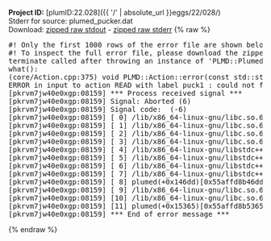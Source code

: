 **Project ID:** [plumID:22.028]({{ '/' | absolute_url }}eggs/22/028/)  
Stderr for source:  plumed_pucker.dat   
Download: [zipped raw stdout](plumed_pucker.dat.plumed.stdout.txt.zip) - [zipped raw stderr](plumed_pucker.dat.plumed.stderr.txt.zip) 
{% raw %}
<pre>
#! Only the first 1000 rows of the error file are shown below
#! To inspect the full error file, please download the zipped raw stderr file above
terminate called after throwing an instance of 'PLMD::Plumed::ExceptionError'
what():
(core/Action.cpp:375) void PLMD::Action::error(const std::string&) const
ERROR in input to action READ with label puck1 : could not find file named COLVAR_theta.0
[pkrvm7jw40e0xgp:08159] *** Process received signal ***
[pkrvm7jw40e0xgp:08159] Signal: Aborted (6)
[pkrvm7jw40e0xgp:08159] Signal code:  (-6)
[pkrvm7jw40e0xgp:08159] [ 0] /lib/x86_64-linux-gnu/libc.so.6(+0x45330)[0x7f11a2645330]
[pkrvm7jw40e0xgp:08159] [ 1] /lib/x86_64-linux-gnu/libc.so.6(pthread_kill+0x11c)[0x7f11a269eb2c]
[pkrvm7jw40e0xgp:08159] [ 2] /lib/x86_64-linux-gnu/libc.so.6(gsignal+0x1e)[0x7f11a264527e]
[pkrvm7jw40e0xgp:08159] [ 3] /lib/x86_64-linux-gnu/libc.so.6(abort+0xdf)[0x7f11a26288ff]
[pkrvm7jw40e0xgp:08159] [ 4] /lib/x86_64-linux-gnu/libstdc++.so.6(+0xa5ff5)[0x7f11a2aa5ff5]
[pkrvm7jw40e0xgp:08159] [ 5] /lib/x86_64-linux-gnu/libstdc++.so.6(+0xbb0da)[0x7f11a2abb0da]
[pkrvm7jw40e0xgp:08159] [ 6] /lib/x86_64-linux-gnu/libstdc++.so.6(_ZSt10unexpectedv+0x0)[0x7f11a2aa5a55]
[pkrvm7jw40e0xgp:08159] [ 7] /lib/x86_64-linux-gnu/libstdc++.so.6(+0xa5a6f)[0x7f11a2aa5a6f]
[pkrvm7jw40e0xgp:08159] [ 8] plumed(+0x146dd)[0x55affd8b46dd]
[pkrvm7jw40e0xgp:08159] [ 9] /lib/x86_64-linux-gnu/libc.so.6(+0x2a1ca)[0x7f11a262a1ca]
[pkrvm7jw40e0xgp:08159] [10] /lib/x86_64-linux-gnu/libc.so.6(__libc_start_main+0x8b)[0x7f11a262a28b]
[pkrvm7jw40e0xgp:08159] [11] plumed(+0x15365)[0x55affd8b5365]
[pkrvm7jw40e0xgp:08159] *** End of error message ***
</pre>
{% endraw %}
